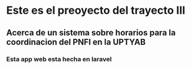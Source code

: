 # Este es el preoyecto del trayecto III

## Acerca de un sistema sobre horarios para la coordinacion del PNFI en la UPTYAB

### Esta app web esta hecha en laravel  
